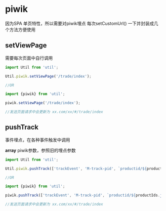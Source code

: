 # piwik

因为SPA 单页特性，所以需要对piwik埋点 每次setCustomUrl() 一下并封装成几个方法方便使用

## setViewPage

需要每次页面中自行调用

```javascript
import Util from 'util';

Util.piwik.setViewPage('/trade/index');

//OR

import {piwik} from 'util';

piwik.setViewPage('/trade/index');

//发送页面请求中会更新为 xx.com/xx/#/trade/index

```

## pushTrack

事件埋点，在各种事件触发中调用

**array** piwik参数，参照旧的埋点参数

```javascript
import Util from 'util';

Util.piwik.pushTrack(['trackEvent', 'M-track-pid', `productid/${productIds.join('/')}`, 'pid'], '/trade/index');

//OR

import {piwik} from 'util';

piwik.pushTrack(['trackEvent', 'M-track-pid', `productid/${productIds.join('/')}`, 'pid'], '/trade/index');

//发送页面请求中会更新为 xx.com/xx/#/trade/index

```
